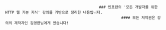                                              ### 인프런의 '모든 개발자를 위한 HTTP 웹 기본 지식' 강의를 기반으로 정리한 내용입니다. 
                                                        #### 모든 저작권은 강의의 제작자인 김영한님에게 있습니다!
